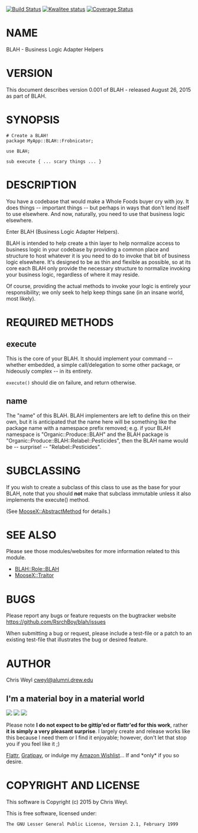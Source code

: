 [![Build Status](https://travis-ci.org/RsrchBoy/blah.svg?branch=master)](https://travis-ci.org/RsrchBoy/blah)
[![Kwalitee status](http://cpants.cpanauthors.org/dist/BLAH.png)](http://cpants.charsbar.org/dist/overview/BLAH)
[![Coverage Status](https://coveralls.io/repos/RsrchBoy/blah/badge.png?branch=master)](https://coveralls.io/r/RsrchBoy/blah?branch=master)

# NAME

BLAH - Business Logic Adapter Helpers

# VERSION

This document describes version 0.001 of BLAH - released August 26, 2015 as part of BLAH.

# SYNOPSIS

    # Create a BLAH!
    package MyApp::BLAH::Frobnicator;

    use BLAH;

    sub execute { ... scary things ... }

# DESCRIPTION

You have a codebase that would make a Whole Foods buyer cry with joy.  It does
things -- important things -- but perhaps in ways that don't lend itself to
use elsewhere.  And now, naturally, you need to use that business logic
elsewhere.

Enter BLAH (Business Logic Adapter Helpers).

BLAH is intended to help create a thin layer to help normalize access to
business logic in your codebase by providing a common place and structure to
host whatever it is you need to do to invoke that bit of business logic
elsewhere.  It's designed to be as thin and flexible as possible, so at its
core each BLAH only provide the necessary structure to normalize invoking your
business logic, regardless of where it may reside.

Of course, providing the actual methods to invoke your logic is entirely your
responsibility; we only seek to help keep things sane (in an insane world,
most likely).

# REQUIRED METHODS

## execute

This is the core of your BLAH.  It should implement your command -- whether
embedded, a simple call/delegation to some other package, or hideously
complex -- in its entirety.

`execute()` should die on failure, and return otherwise.

## name

The "name" of this BLAH.  BLAH implementers are left to define this on their own,
but it is anticipated that the name here will be something like the package name with
a namespace prefix removed; e.g. if your BLAH namespace is "Organic::Produce::BLAH"
and the BLAH package is "Organic::Produce::BLAH::Relabel::Pesticides", then the BLAH name would be
\-- surprise! -- "Relabel::Pesticides".

# SUBCLASSING

If you wish to create a subclass of this class to use as the base for your BLAH, note
that you should **not** make that subclass immutable unless it also implements
the execute() method.

(See [MooseX::AbstractMethod](https://metacpan.org/pod/MooseX::AbstractMethod) for details.)

# SEE ALSO

Please see those modules/websites for more information related to this module.

- [BLAH::Role::BLAH](https://metacpan.org/pod/BLAH::Role::BLAH)
- [MooseX::Traitor](https://metacpan.org/pod/MooseX::Traitor)

# BUGS

Please report any bugs or feature requests on the bugtracker website
https://github.com/RsrchBoy/blah/issues

When submitting a bug or request, please include a test-file or a
patch to an existing test-file that illustrates the bug or desired
feature.

# AUTHOR

Chris Weyl <cweyl@alumni.drew.edu>

## I'm a material boy in a material world

<div>
    <a href="https://gratipay.com/RsrchBoy/"><img src="http://img.shields.io/gratipay/RsrchBoy.svg" /></a>
    <a href="http://bit.ly/rsrchboys-wishlist"><img src="http://wps.io/wp-content/uploads/2014/05/amazon_wishlist.resized.png" /></a>
    <a href="https://flattr.com/submit/auto?user_id=RsrchBoy&url=https%3A%2F%2Fgithub.com%2FRsrchBoy%2Fblah&title=RsrchBoy's%20CPAN%20BLAH&tags=%22RsrchBoy's%20BLAH%20in%20the%20CPAN%22"><img src="http://api.flattr.com/button/flattr-badge-large.png" /></a>
</div>

Please note **I do not expect to be gittip'ed or flattr'ed for this work**,
rather **it is simply a very pleasant surprise**. I largely create and release
works like this because I need them or I find it enjoyable; however, don't let
that stop you if you feel like it ;)

[Flattr](https://flattr.com/submit/auto?user_id=RsrchBoy&url=https%3A%2F%2Fgithub.com%2FRsrchBoy%2Fblah&title=RsrchBoy&#x27;s%20CPAN%20BLAH&tags=%22RsrchBoy&#x27;s%20BLAH%20in%20the%20CPAN%22),
[Gratipay](https://gratipay.com/RsrchBoy/), or indulge my
[Amazon Wishlist](http://bit.ly/rsrchboys-wishlist)...  If and \*only\* if you so desire.

# COPYRIGHT AND LICENSE

This software is Copyright (c) 2015 by Chris Weyl.

This is free software, licensed under:

    The GNU Lesser General Public License, Version 2.1, February 1999

